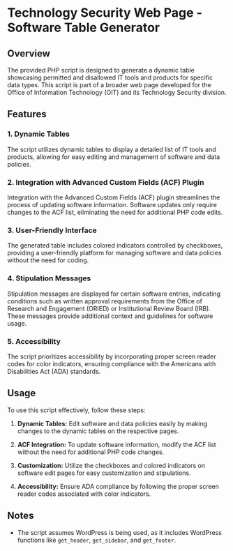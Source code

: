 # Technology Security Web Page - Software Table Generator

## Overview

The provided PHP script is designed to generate a dynamic table showcasing permitted and disallowed IT tools and products for specific data types. This script is part of a broader web page developed for the Office of Information Technology (OIT) and its Technology Security division.

## Features

### 1. Dynamic Tables

The script utilizes dynamic tables to display a detailed list of IT tools and products, allowing for easy editing and management of software and data policies.

### 2. Integration with Advanced Custom Fields (ACF) Plugin

Integration with the Advanced Custom Fields (ACF) plugin streamlines the process of updating software information. Software updates only require changes to the ACF list, eliminating the need for additional PHP code edits.

### 3. User-Friendly Interface

The generated table includes colored indicators controlled by checkboxes, providing a user-friendly platform for managing software and data policies without the need for coding.

### 4. Stipulation Messages

Stipulation messages are displayed for certain software entries, indicating conditions such as written approval requirements from the Office of Research and Engagement (ORIED) or Institutional Review Board (IRB). These messages provide additional context and guidelines for software usage.

### 5. Accessibility

The script prioritizes accessibility by incorporating proper screen reader codes for color indicators, ensuring compliance with the Americans with Disabilities Act (ADA) standards.

## Usage

To use this script effectively, follow these steps:

1. **Dynamic Tables:** Edit software and data policies easily by making changes to the dynamic tables on the respective pages.

2. **ACF Integration:** To update software information, modify the ACF list without the need for additional PHP code changes.

3. **Customization:** Utilize the checkboxes and colored indicators on software edit pages for easy customization and stipulations.

4. **Accessibility:** Ensure ADA compliance by following the proper screen reader codes associated with color indicators.

## Notes

- The script assumes WordPress is being used, as it includes WordPress functions like `get_header`, `get_sidebar`, and `get_footer`.
